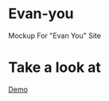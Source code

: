 # Evan-you
 Mockup For "Evan You" Site

# Take a look at 
<a href="https://netlify.com/iamali" target="_blank">Demo</a>